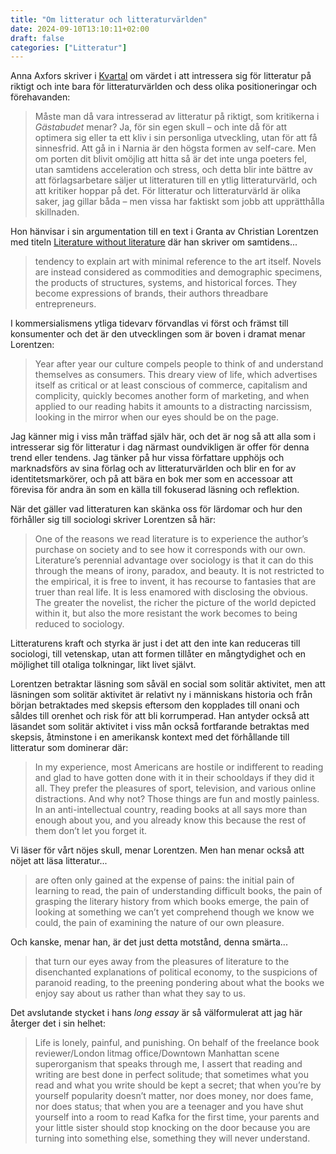 ```yaml
---
title: "Om litteratur och litteraturvärlden"
date: 2024-09-10T13:10:11+02:00
draft: false
categories: ["Litteratur"]
---
```


Anna Axfors skriver i [Kvartal](/pdfs/axfors2024.pdf) om värdet i att intressera sig för litteratur på riktigt och inte bara för litteraturvärlden och dess olika positioneringar och förehavanden:

> Måste man då vara intresserad av litteratur på riktigt, som kritikerna i *Gästabudet* menar? Ja, för sin egen skull – och inte då för att optimera sig eller ta ett kliv i sin personliga utveckling, utan för att få sinnesfrid. Att gå in i Narnia är den högsta formen av self-care. Men om porten dit blivit omöjlig att hitta så är det inte unga poeters fel, utan samtidens acceleration och stress, och detta blir inte bättre av att förlagsarbetare säljer ut litteraturen till en ytlig litteraturvärld, och att kritiker hoppar på det. För litteratur och litteraturvärld är olika saker, jag gillar båda – men vissa har faktiskt som jobb att upprätthålla skillnaden.

Hon hänvisar i sin argumentation till en text i Granta av Christian Lorentzen med titeln [Literature without literature](https://archive.fo/0j3xW) där han skriver om samtidens...

> tendency to explain art with minimal reference to the art itself. Novels are instead considered as commodities and demographic specimens, the products of structures, systems, and historical forces. They become expressions of brands, their authors threadbare entrepreneurs. 

I kommersialismens ytliga tidevarv förvandlas vi först och främst till konsumenter och det är den utvecklingen som är boven i dramat menar Lorentzen:

> Year after year our culture compels people to think of and understand themselves as consumers. This dreary view of life, which advertises itself as critical or at least conscious of commerce, capitalism and complicity, quickly becomes another form of marketing, and when applied to our reading habits it amounts to a distracting narcissism, looking in the mirror when our eyes should be on the page.

Jag känner mig i viss mån träffad själv här, och det är nog så att alla som i intresserar sig för litteratur i dag närmast oundvikligen är offer för denna trend eller tendens. Jag tänker på hur vissa författare upphöjs och marknadsförs av sina förlag och av litteraturvärlden och blir en for av identitetsmarkörer, och på att bära en bok mer som en accessoar att förevisa för andra än som en källa till fokuserad läsning och reflektion. 

När det gäller vad litteraturen kan skänka oss för lärdomar och hur den förhåller sig till sociologi skriver Lorentzen så här:

> One of the reasons we read literature is to experience the author’s purchase on society and to see how it corresponds with our own. Literature’s perennial advantage over sociology is that it can do this through the means of irony, paradox, and beauty. It is not restricted to the empirical, it is free to invent, it has recourse to fantasies that are truer than real life. It is less enamored with disclosing the obvious. The greater the novelist, the richer the picture of the world depicted within it, but also the more resistant the work becomes to being reduced to sociology.

Litteraturens kraft och styrka är just i det att den inte kan reduceras till sociologi, till vetenskap, utan att formen tillåter en mångtydighet och en möjlighet till otaliga tolkningar, likt livet självt.

Lorentzen betraktar läsning som såväl en social som solitär aktivitet, men att läsningen som solitär aktivitet är relativt ny i människans historia och från början betraktades med skepsis eftersom den kopplades till onani och såldes till orenhet och risk för att bli korrumperad. Han antyder också att läsandet som solitär aktivitet i viss mån också fortfarande betraktas med skepsis, åtminstone i en amerikansk kontext med det förhållande till litteratur som dominerar där: 

> In my experience, most Americans are hostile or indifferent to reading and glad to have gotten done with it in their schooldays if they did it all. They prefer the pleasures of sport, television, and various online distractions. And why not? Those things are fun and mostly painless. In an anti-intellectual country, reading books at all says more than enough about you, and you already know this because the rest of them don’t let you forget it.

Vi läser för vårt nöjes skull, menar Lorentzen. Men han menar också att nöjet att läsa litteratur...

> are often only gained at the expense of pains: the initial pain of learning to read, the pain of understanding difficult books, the pain of grasping the literary history from which books emerge, the pain of looking at something we can’t yet comprehend though we know we could, the pain of examining the nature of our own pleasure. 

Och kanske, menar han, är det just detta motstånd, denna smärta...

> that turn our eyes away from the pleasures of literature to the disenchanted explanations of political economy, to the suspicions of paranoid reading, to the preening pondering about what the books we enjoy say about us rather than what they say to us.

Det avslutande stycket i hans *long essay* är så välformulerat att jag här återger det i sin helhet:

> Life is lonely, painful, and punishing. On behalf of the freelance book reviewer/London litmag office/Downtown Manhattan scene superorganism that speaks through me, I assert that reading and writing are best done in perfect solitude; that sometimes what you read and what you write should be kept a secret; that when you’re by yourself popularity doesn’t matter, nor does money, nor does fame, nor does status; that when you are a teenager and you have shut yourself into a room to read Kafka for the first time, your parents and your little sister should stop knocking on the door because you are turning into something else, something they will never understand.
